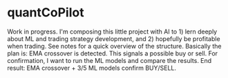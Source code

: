 # quantCoPilot

Work in progress. I'm composing this little project with AI to 1) lern deeply about ML and trading strategy development, and 2) hopefully be profitable when trading. See notes for a quick overview of the structure. Basically the plan is: EMA crossover is detected. This signals a possible buy or sell. For confirmation, I want to run the ML models and compare the results. End result: EMA crossover + 3/5 ML models confirm BUY/SELL.
